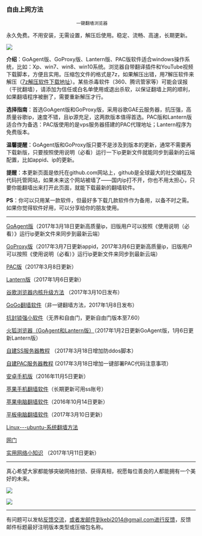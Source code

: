 ### ************************自由上网方法************************

                              一键翻墙浏览器


永久免费。不用安装，无需设置，解压后使用。稳定、流畅、高速，长期更新。

![](https://raw.githubusercontent.com/Alvin9999/pac2/master/%E5%9B%BE%E6%A0%87.PNG)


**介绍**：GoAgent版、GoProxy版、Lantern版、PAC版软件适合windows操作系统，比如：Xp、win7、win8、win10系统。浏览器自带翻译插件和YouTube视频下载脚本，方便且实用。压缩包文件的格式是7z，如果解压出错，用7解压软件来解压（[7z解压软件下载地址](https://sparanoid.com/lab/7z/)）。某些杀毒软件（360、腾讯管家等）可能会误报（干扰翻墙），请添加为信任或白名单使用或退出杀软，以保证翻墙上网的顺利，如果翻墙程序被删了，需要重新解压才行。

**选择指南**：首选GoAgent版和GoProxy版，采用谷歌GAE云服务器，抗压强，高质量谷歌ip，速度不错，且ip源充足，这两款版本值得首选。PAC版和Lantern版适合作为备选：PAC版使用的是vps服务器搭建的PAC代理地址；Lantern程序为免费版本。

**温馨提醒**：GoAgent版和GoProxy版只要不是涉及到版本的更新，通常不需要再下载新版，只要按照使用说明（必看）运行一下ip更新文件就能同步到最新的云端配置，比如appid、ip的更新。

**提醒**：本更新页面是依托在github.com网站上，github是全球最大的社交编程及代码托管网站，如果未来这个网站被墙了——国内ip打不开，你也不用太担心，只要你能翻墙出来打开此页面，就能下载最新的翻墙软件。

**PS**：你可以只用某一款软件，但最好多下载几款软件作为备用，以备不时之需。如果你觉得软件好用，可以分享给你的朋友使用。

***

[GoAgent版](https://github.com/Alvin9999/new-pac/wiki/GoAgent%E7%89%88)（2017年3月18日更新高质量ip，旧版用户可以按照《使用说明（必看）》运行ip更新文件来同步到最新云端）

[GoProxy版](https://github.com/Alvin9999/new-pac/wiki/GoProxy%E7%89%88)（2017年3月7日更新appid，2017年3月6日更新高质量ip，旧版用户可以按照《使用说明（必看）》运行ip更新文件来同步到最新云端）

[PAC版](https://github.com/Alvin9999/new-pac/wiki/PAC%E7%89%88)（2017年3月8日更新）

[Lantern版](https://github.com/Alvin9999/new-pac/wiki/Lantern%E7%89%88)（2017年1月6日更新）

[谷歌浏览器内核升级方法](https://github.com/Alvin9999/new-pac/wiki/%E8%B0%B7%E6%AD%8C%E6%B5%8F%E8%A7%88%E5%99%A8%E5%86%85%E6%A0%B8%E5%8D%87%E7%BA%A7%E6%96%B9%E6%B3%95)  （2017年3月10日发布）   

[GoGo翻墙软件](https://github.com/Alvin9999/new-pac/wiki/GoGo%E7%BF%BB%E5%A2%99%E8%BD%AF%E4%BB%B6)（非一键翻墙方法，2017年1月8日发布）

[抗封锁强小软件](https://github.com/Alvin9999/new-pac/wiki/%E6%8A%97%E5%B0%81%E9%94%81%E5%BC%BA%E5%B0%8F%E8%BD%AF%E4%BB%B6)（无界和自由门，更新自由门版本至7.60）

[火狐浏览器（GoAgent和Lantern版）](https://github.com/Alvin9999/new-pac/wiki/%E7%81%AB%E7%8B%90%E6%B5%8F%E8%A7%88%E5%99%A8%EF%BC%88GoAgent%E5%92%8CLantern%E7%89%88%EF%BC%89)（2017年1月2日更新GoAgent版，1月6日更新Lantern版）

[自建SS服务器教程](https://github.com/Alvin9999/new-pac/wiki/%E8%87%AA%E5%BB%BAss%E6%9C%8D%E5%8A%A1%E5%99%A8%E6%95%99%E7%A8%8B) （2017年3月18日增加防ddos脚本）

[自建PAC服务器教程](https://github.com/Alvin9999/new-pac/wiki/%E8%87%AA%E5%BB%BAPAC%E6%9C%8D%E5%8A%A1%E5%99%A8%E6%95%99%E7%A8%8B) (2017年3月18日增加一键部署PAC代码注意事项）

[安卓手机版](https://github.com/Alvin9999/new-pac/wiki/%E5%AE%89%E5%8D%93%E6%89%8B%E6%9C%BA%E7%89%88)（2016年11月5日更新）

[苹果手机翻墙软件](https://github.com/Alvin9999/new-pac/wiki/%E8%8B%B9%E6%9E%9C%E6%89%8B%E6%9C%BA%E7%BF%BB%E5%A2%99%E8%BD%AF%E4%BB%B6)（长期更新可用ss账号）

[苹果电脑翻墙软件](https://github.com/Alvin9999/new-pac/wiki/%E8%8B%B9%E6%9E%9C%E7%94%B5%E8%84%91MAC%E7%BF%BB%E5%A2%99%E8%BD%AF%E4%BB%B6)（2016年10月14日更新）


[平板电脑翻墙软件](https://github.com/Alvin9999/new-pac/wiki/%E5%B9%B3%E6%9D%BF%E7%94%B5%E8%84%91%E7%BF%BB%E5%A2%99%E8%BD%AF%E4%BB%B6)（2017年3月10日更新）

[Linux---ubuntu-系统翻墙方法](https://github.com/Alvin9999/new-pac/wiki/Linux---ubuntu-%E7%B3%BB%E7%BB%9F%E7%BF%BB%E5%A2%99%E6%96%B9%E6%B3%95)

[网门](https://github.com/Alvin9999/new-pac/wiki/%E7%BD%91%E9%97%A8)

[实用网络小知识](https://github.com/Alvin9999/new-pac/wiki/%E5%AE%9E%E7%94%A8%E7%BD%91%E7%BB%9C%E5%B0%8F%E7%9F%A5%E8%AF%86)
（2017年1月11日更新）

***

真心希望大家都能够突破网络封锁、获得真相，祝愿每位善良的人都能拥有一个美好的未来。

![](https://raw.githubusercontent.com/Alvin9999/pac2/master/1.JPG)

![](https://raw.githubusercontent.com/Alvin9999/pac2/master/2.JPG)


***


有问题可以发帖[反馈交流](https://github.com/Alvin9999/new-pac/issues)，或者发邮件到kebi2014@gmail.com进行反馈，反馈邮件标题最好注明版本类型或压缩包名称。